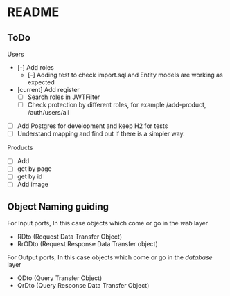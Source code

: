 # README

## ToDo

Users

- [-] Add roles
  - [-] Adding test to check import.sql and Entity models are working as expected
- [current] Add register
  - [ ] Search roles in JWTFilter
  - [ ] Check protection by different roles, for example /add-product, /auth/users/all
- [ ] Add Postgres for development and keep H2 for tests
- [ ] Understand mapping and find out if there is a simpler way.

<!--
-->

Products

- [ ] Add
- [ ] get by page
- [ ] get by id
- [ ] Add image

## Object Naming guiding

For Input ports, In this case objects which come or go in the *web* layer

- RDto (Request Data Transfer Object)
- RrODto (Request Response Data Transfer object)

For Output ports, In this case objects which come or go in the *database* layer

- QDto (Query Transfer Object)
- QrDto (Query Response Data Transfer Object)
